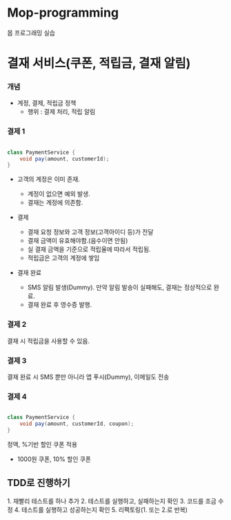 # Mop-programming
몹 프로그래밍 실습
<h1>결재 서비스(쿠폰, 적립금, 결재 알림)</h1>

<h3> 개념</h3>

- 계정, 결제, 적립금 정책
  - 행위 : 결제 처리, 적립 알림
  
<h3> 결제 1 </h3>

```java

class PaymentService {
    void pay(amount, customerId);
}

```

- 고객의 계정은 이미 존재.
  - 계정이 없으면 예외 발생.
  - 결재는 계정에 의존함.

- 결제
  - 결재 요청 정보와 고객 정보(고객아이디 등)가 전달
  - 결재 금액이 유효해야함.(음수이면 안됨)
  - 실 결재 금액을 기준으로 적립율에 따라서 적립됨.
  - 적립금은 고객의 계정에 쌓임
  
- 결재 완료
  - SMS 알림 발생(Dummy). 만약 알림 발송이 실패해도, 결재는 정상적으로 완료.
  - 결재 완료 후 영수증 발행.  
  
<h3> 결제 2 </h3>
  결재 시 적립금을 사용할 수 있음.
  
<h3> 결제 3 </h3>
  결재 완료 시 SMS 뿐만 아니라 앱 푸시(Dummy), 이메일도 전송
  
<h3> 결제 4 </h3>  

```java

class PaymentService {
    void pay(amount, customerId, coupon);
}

```

정액, %기반 할인 쿠폰 적용
- 1000원 쿠폰, 10% 할인 쿠폰


<h2> TDD로 진행하기 </h2>
1. 재빨리 테스트를 하나 추가
2. 테스트를 실행하고, 실패하는지 확인
3. 코드를 조금 수정
4. 테스트를 실행하고 성공하는지 확인
5. 리팩토링(1. 또는 2.로 반복)
  
  
  

